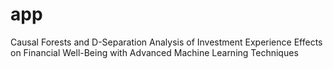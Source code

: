 # app
Causal Forests and D-Separation Analysis of Investment Experience Effects on Financial Well-Being with Advanced Machine Learning Techniques
